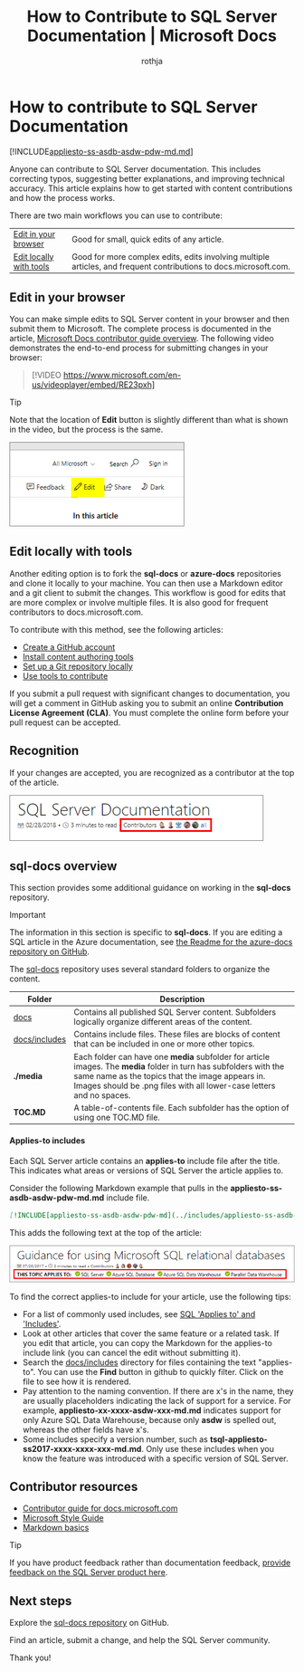 ﻿---
title: How to Contribute to SQL Server Documentation | Microsoft Docs
ms.date: "08/13/2018"
ms.prod: sql
ms.reviewer: ""
ms.suite: "sql"
ms.custom: ""
ms.tgt_pltfrm: ""
ms.topic: conceptual
author: "rothja"
ms.author: "jroth"
manager: craigg
monikerRange: ">= aps-pdw-2016 || = azuresqldb-current || = azure-sqldw-latest || >= sql-server-2016 || >= sql-server-linux-2017 || = sqlallproducts-allversions"
---

# How to contribute to SQL Server Documentation

[!INCLUDE[appliesto-ss-asdb-asdw-pdw-md.md](../includes/appliesto-ss-asdb-asdw-pdw-md.md)]

Anyone can contribute to SQL Server documentation. This includes correcting typos, suggesting better explanations, and improving technical accuracy. This article explains how to get started with content contributions and how the process works.

There are two main workflows you can use to contribute:

|||
|---|---|
| [Edit in your browser](#githubui) | Good for small, quick edits of any article. |
| [Edit locally with tools](#tools) | Good for more complex edits, edits involving multiple articles, and frequent contributions to docs.microsoft.com. |

## <a id="githubui"></a> Edit in your browser

You can make simple edits to SQL Server content in your browser and then submit them to Microsoft. The complete process is documented in the article, [Microsoft Docs contributor guide overview](https://docs.microsoft.com/contribute/#quick-edits-to-existing-documents). The following video demonstrates the end-to-end process for submitting changes in your browser:

> [!VIDEO https://www.microsoft.com/en-us/videoplayer/embed/RE23pxh]

> [!TIP]
> Note that the location of **Edit** button is slightly different than what is shown in the video, but the process is the same.
>
> ![Edit button](./media/sql-server-docs-contribute/edit-sql-server-docs.png)

## <a id="tools"></a> Edit locally with tools

Another editing option is to fork the **sql-docs** or **azure-docs** repositories and clone it locally to your machine. You can then use a Markdown editor and a git client to submit the changes. This workflow is good for edits that are more complex or involve multiple files. It is also good for frequent contributors to docs.microsoft.com.

To contribute with this method, see the following articles:

- [Create a GitHub account](https://docs.microsoft.com/contribute/get-started-setup-github)
- [Install content authoring tools](https://docs.microsoft.com/contribute/get-started-setup-tools)
- [Set up a Git repository locally](https://docs.microsoft.com/contribute/get-started-setup-local)
- [Use tools to contribute](https://docs.microsoft.com/contribute/how-to-write-workflows-major)

If you submit a pull request with significant changes to documentation, you will get a comment in GitHub asking you to submit an online **Contribution License Agreement (CLA)**. You must complete the online form before your pull request can be accepted.

## Recognition

If your changes are accepted, you are recognized as a contributor at the top of the article.

![Content contribution recognition](./media/sql-server-docs-contribute/contribution-recognition.png)

## sql-docs overview

This section provides some additional guidance on working in the **sql-docs** repository.

> [!IMPORTANT]
> The information in this section is specific to **sql-docs**. If you are editing a SQL article in the Azure documentation, see [the Readme for the azure-docs repository on GitHub](https://github.com/MicrosoftDocs/azure-docs/blob/master/README.md).

The [sql-docs](https://github.com/MicrosoftDocs/sql-docs) repository uses several standard folders to organize the content.

| Folder | Description |
|---|---|
| [docs](https://github.com/MicrosoftDocs/sql-docs/tree/live/docs) | Contains all published SQL Server content. Subfolders logically organize different areas of the content. |
| [docs/includes](https://github.com/MicrosoftDocs/sql-docs/tree/live/docs/includes) | Contains include files. These files are blocks of content that can be included in one or more other topics. |
| **./media** | Each folder can have one **media** subfolder for article images. The **media** folder in turn has subfolders with the same name as the topics that the image appears in. Images should be .png files with all lower-case letters and no spaces. |
| **TOC.MD** | A table-of-contents file. Each subfolder has the option of using one TOC.MD file. |

#### Applies-to includes

Each SQL Server article contains an **applies-to** include file after the title. This indicates what areas or versions of SQL Server the article applies to.

Consider the following Markdown example that pulls in the **appliesto-ss-asdb-asdw-pdw-md.md** include file.

```Markdown
[!INCLUDE[appliesto-ss-asdb-asdw-pdw-md](../includes/appliesto-ss-asdb-asdw-pdw-md.md)]
```

This adds the following text at the top of the article:

![Applies to text](./media/sql-server-docs-contribute/applies-to.png)

To find the correct applies-to include for your article, use the following tips:

- For a list of commonly used includes, see [SQL 'Applies to' and 'Includes'](applies-to-includes.md).
- Look at other articles that cover the same feature or a related task. If you edit that article, you can copy the Markdown for the applies-to include link (you can cancel the edit without submitting it).
- Search the [docs/includes](https://github.com/MicrosoftDocs/sql-docs/tree/live/docs/includes) directory for files containing the text "applies-to". You can use the **Find** button in github to quickly filter. Click on the file to see how it is rendered.
- Pay attention to the naming convention. If there are x's in the name, they are usually placeholders indicating the lack of support for a service. For example, **appliesto-xx-xxxx-asdw-xxx-md.md** indicates support for only Azure SQL Data Warehouse, because only **asdw** is spelled out, whereas the other fields have x's.
- Some includes specify a version number, such as **tsql-appliesto-ss2017-xxxx-xxxx-xxx-md.md**. Only use these includes when you know the feature was introduced with a specific version of SQL Server.

## Contributor resources

- [Contributor guide for docs.microsoft.com](https://docs.microsoft.com/en-us/contribute/)
- [Microsoft Style Guide](https://docs.microsoft.com/en-us/teamblog/style-guide)
- [Markdown basics](https://help.github.com/articles/getting-started-with-writing-and-formatting-on-github/)

> [!TIP]
> If you have product feedback rather than documentation feedback, [provide feedback on the SQL Server product here](https://feedback.azure.com/forums/908035-sql-server).

## Next steps

Explore the [sql-docs repository](https://github.com/MicrosoftDocs/sql-docs) on GitHub.

Find an article, submit a change, and help the SQL Server community. 

Thank you!